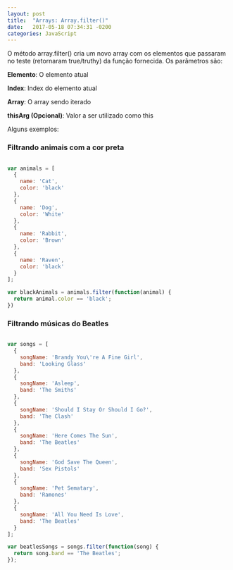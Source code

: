 ```yaml
---
layout: post
title:  "Arrays: Array.filter()"
date:   2017-05-18 07:34:31 -0200
categories: JavaScript
---
```


O método array.filter() cria um novo array com os elementos que passaram no teste (retornaram true/truthy) da função fornecida. Os parâmetros são:


**Elemento**: O elemento atual

**Index**: Index do elemento atual

**Array**: O array sendo iterado

**thisArg (Opcional)**: Valor a ser utilizado como this


Alguns exemplos:

### Filtrando animais com a cor preta

```js

var animals = [
  {
    name: 'Cat',
    color: 'black'
  },
  {
    name: 'Dog',
    color: 'White'
  },
  {
    name: 'Rabbit',
    color: 'Brown'
  },
  {
    name: 'Raven',
    color: 'black'
  }
];

var blackAnimals = animals.filter(function(animal) {
  return animal.color == 'black';
})

```

### Filtrando músicas do Beatles

```js

var songs = [
  {
    songName: 'Brandy You\'re A Fine Girl',
    band: 'Looking Glass'
  },
  {
    songName: 'Asleep',
    band: 'The Smiths'
  },
  {
    songName: 'Should I Stay Or Should I Go?',
    band: 'The Clash'
  },
  {
    songName: 'Here Comes The Sun',
    band: 'The Beatles'
  },
  {
    songName: 'God Save The Queen',
    band: 'Sex Pistols'
  },
  {
    songName: 'Pet Sematary',
    band: 'Ramones'
  },
  {
    songName: 'All You Need Is Love',
    band: 'The Beatles'
  }
];

var beatlesSongs = songs.filter(function(song) {
  return song.band == 'The Beatles';
});

```
